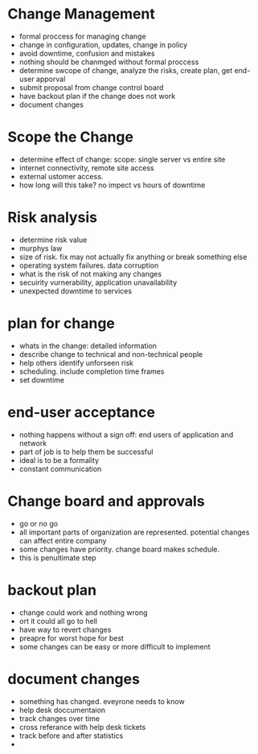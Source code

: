 # Change Management
- formal proccess for managing change
-  change in configuration, updates, change in policy
- avoid downtime, confusion and mistakes
- nothing should be chanmged without formal proccess
- determine swcope of change, analyze the risks, create plan, get end-user apporval
- submit proposal from change control board
- have backout plan if the change does not work
- document changes
# Scope the Change
- determine effect of change: scope: single server vs entire site
- internet connectivity, remote site access
- external ustomer access.
- how long will this take? no impect vs hours of downtime
# Risk analysis
- determine risk value
- murphys law
- size of risk. fix may not actually fix anything or break something else
- operating system failures. data corruption
- what is the risk of not making any changes
- secuirity vurnerability, application unavailability
- unexpected downtime to services
# plan for change
- whats in the change: detailed information
- describe change to technical and non-technical people
- help others identify unforseen risk
- scheduling. include completion time frames
- set downtime
# end-user acceptance
- nothing happens without a sign off: end users of application and network
- part of job is to help them be successful
- ideal is to be a formality
- constant communication
# Change board and approvals
- go or no go
- all important parts of organization are represented. potential changes can affect entire company
- some changes have priority. change board makes schedule.
- this is penultimate step
# backout plan
- change could work and nothing wrong
- ort it could all go to hell
- have way to revert changes
- preapre for worst hope for best
- some changes can be easy or more difficult to implement
# document changes
- something has changed. eveyrone needs to know
- help desk doccumentaion
- track changes over time
- cross referance with help desk tickets
- track before and after statistics
- 